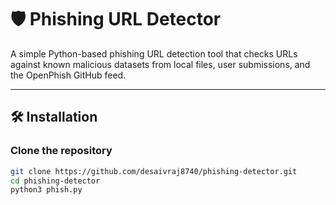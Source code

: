 # 🛡️ Phishing URL Detector

A simple Python-based phishing URL detection tool that checks URLs against known malicious datasets from local files, user submissions, and the OpenPhish GitHub feed.

---

## 🛠 Installation

### Clone the repository

```bash
git clone https://github.com/desaivraj8740/phishing-detector.git
cd phishing-detector
python3 phish.py
